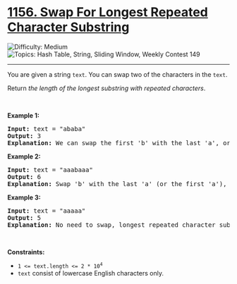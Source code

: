 <h1>
  <a href="https://leetcode.com/problems/swap-for-longest-repeated-character-substring/">
    1156. Swap For Longest Repeated Character Substring
  </a>
</h1>
<img src='https://img.shields.io/badge/Difficulty-Medium-orange' alt='Difficulty: Medium' />
<img src='https://img.shields.io/badge/Topics-Hash%20Table%2C%20String%2C%20Sliding%20Window%2C%20Weekly%20Contest%20149-blue' alt='Topics: Hash Table, String, Sliding Window, Weekly Contest 149' />

<hr />

<p>You are given a string <code>text</code>. You can swap two of the characters in the <code>text</code>.</p>

<p>Return <em>the length of the longest substring with repeated characters</em>.</p>

<p>&nbsp;</p>
<p><strong class="example">Example 1:</strong></p>

<pre><strong>Input:</strong> text = "ababa"
<strong>Output:</strong> 3
<strong>Explanation:</strong> We can swap the first 'b' with the last 'a', or the last 'b' with the first 'a'. Then, the longest repeated character substring is "aaa" with length 3.
</pre>

<p><strong class="example">Example 2:</strong></p>

<pre><strong>Input:</strong> text = "aaabaaa"
<strong>Output:</strong> 6
<strong>Explanation:</strong> Swap 'b' with the last 'a' (or the first 'a'), and we get longest repeated character substring "aaaaaa" with length 6.
</pre>

<p><strong class="example">Example 3:</strong></p>

<pre><strong>Input:</strong> text = "aaaaa"
<strong>Output:</strong> 5
<strong>Explanation:</strong> No need to swap, longest repeated character substring is "aaaaa" with length is 5.
</pre>

<p>&nbsp;</p>
<p><strong>Constraints:</strong></p>

<ul>
	<li><code>1 &lt;= text.length &lt;= 2 * 10<sup>4</sup></code></li>
	<li><code>text</code> consist of lowercase English characters only.</li>
</ul>
